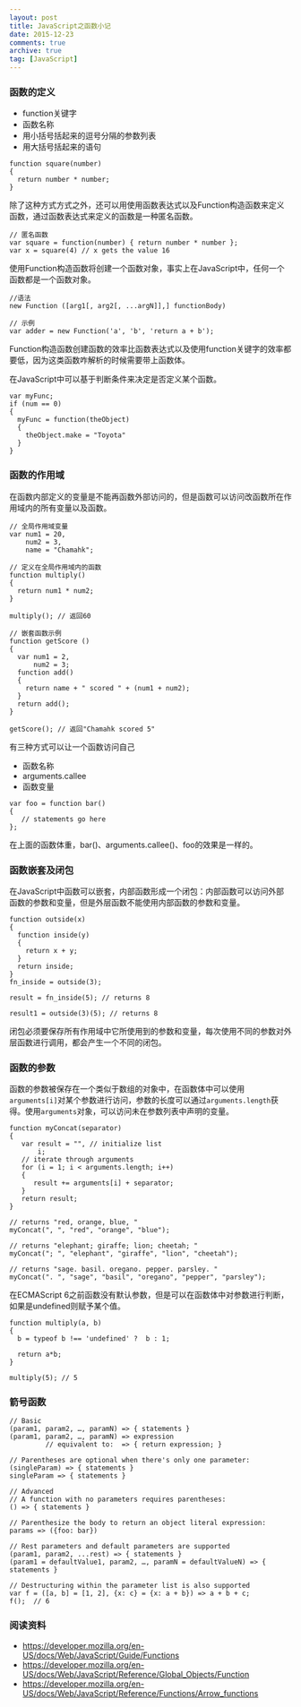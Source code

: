 ```yaml
---
layout: post
title: JavaScript之函数小记
date: 2015-12-23
comments: true
archive: true
tag: [JavaScript]
---
```


### 函数的定义
- function关键字
- 函数名称
- 用小括号括起来的逗号分隔的参数列表
- 用大括号括起来的语句

```
function square(number)
{
  return number * number;
}
```

除了这种方式方式之外，还可以用使用函数表达式以及Function构造函数来定义函数，通过函数表达式来定义的函数是一种匿名函数。

```
// 匿名函数
var square = function(number) { return number * number };
var x = square(4) // x gets the value 16
```

使用Function构造函数将创建一个函数对象，事实上在JavaScript中，任何一个函数都是一个函数对象。

```
//语法
new Function ([arg1[, arg2[, ...argN]],] functionBody)

// 示例
var adder = new Function('a', 'b', 'return a + b');
```

Function构造函数创建函数的效率比函数表达式以及使用function关键字的效率都要低，因为这类函数咋解析的时候需要带上函数体。<br/>

在JavaScript中可以基于判断条件来决定是否定义某个函数。

```
var myFunc;
if (num == 0)
{
  myFunc = function(theObject)
  {
    theObject.make = "Toyota"
  }
}
```

### 函数的作用域
在函数内部定义的变量是不能再函数外部访问的，但是函数可以访问改函数所在作用域内的所有变量以及函数。

```
// 全局作用域变量
var num1 = 20,
    num2 = 3,
    name = "Chamahk";

// 定义在全局作用域内的函数
function multiply()
{
  return num1 * num2;
}

multiply(); // 返回60

// 嵌套函数示例
function getScore ()
{
  var num1 = 2,
      num2 = 3;
  function add()
  {
    return name + " scored " + (num1 + num2);
  }
  return add();
}

getScore(); // 返回"Chamahk scored 5"
```

有三种方式可以让一个函数访问自己 <br/>

- 函数名称
- arguments.callee
- 函数变量

```
var foo = function bar()
{
   // statements go here
};
```

在上面的函数体重，bar()、arguments.callee()、foo的效果是一样的。

### 函数嵌套及闭包
在JavaScript中函数可以嵌套，内部函数形成一个闭包：内部函数可以访问外部函数的参数和变量，但是外层函数不能使用内部函数的参数和变量。

```
function outside(x)
{
  function inside(y)
  {
    return x + y;
  }
  return inside;
}
fn_inside = outside(3);

result = fn_inside(5); // returns 8

result1 = outside(3)(5); // returns 8
```

闭包必须要保存所有作用域中它所使用到的参数和变量，每次使用不同的参数对外层函数进行调用，都会产生一个不同的闭包。

### 函数的参数
函数的参数被保存在一个类似于数组的对象中，在函数体中可以使用```arguments[i]```对某个参数进行访问，参数的长度可以通过```arguments.length```获得。使用```arguments```对象，可以访问未在参数列表中声明的变量。

```
function myConcat(separator)
{
   var result = "", // initialize list
       i;
   // iterate through arguments
   for (i = 1; i < arguments.length; i++)
   {
      result += arguments[i] + separator;
   }
   return result;
}

// returns "red, orange, blue, "
myConcat(", ", "red", "orange", "blue");

// returns "elephant; giraffe; lion; cheetah; "
myConcat("; ", "elephant", "giraffe", "lion", "cheetah");

// returns "sage. basil. oregano. pepper. parsley. "
myConcat(". ", "sage", "basil", "oregano", "pepper", "parsley");
```

在ECMAScript 6之前函数没有默认参数，但是可以在函数体中对参数进行判断，如果是undefined则赋予某个值。

```
function multiply(a, b)
{
  b = typeof b !== 'undefined' ?  b : 1;

  return a*b;
}

multiply(5); // 5
```

### 箭号函数

```
// Basic
(param1, param2, …, paramN) => { statements }
(param1, param2, …, paramN) => expression
         // equivalent to:  => { return expression; }

// Parentheses are optional when there's only one parameter:
(singleParam) => { statements }
singleParam => { statements }

// Advanced
// A function with no parameters requires parentheses:
() => { statements }

// Parenthesize the body to return an object literal expression:
params => ({foo: bar})

// Rest parameters and default parameters are supported
(param1, param2, ...rest) => { statements }
(param1 = defaultValue1, param2, …, paramN = defaultValueN) => { statements }

// Destructuring within the parameter list is also supported
var f = ([a, b] = [1, 2], {x: c} = {x: a + b}) => a + b + c;
f();  // 6
```

### 阅读资料
- https://developer.mozilla.org/en-US/docs/Web/JavaScript/Guide/Functions
- https://developer.mozilla.org/en-US/docs/Web/JavaScript/Reference/Global_Objects/Function
- https://developer.mozilla.org/en-US/docs/Web/JavaScript/Reference/Functions/Arrow_functions


